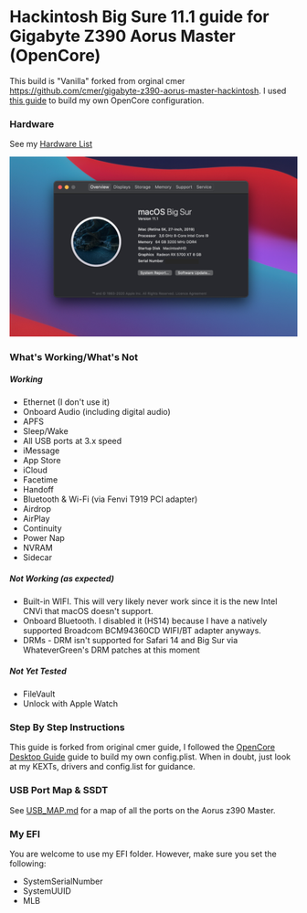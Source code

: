 # Hackintosh Big Sure 11.1 guide for Gigabyte Z390 Aorus Master (OpenCore)

This build is "Vanilla" forked from orginal cmer https://github.com/cmer/gigabyte-z390-aorus-master-hackintosh. I used [this guide](https://dortania.github.io/OpenCore-Desktop-Guide/) to build my own OpenCore configuration.

### Hardware

See my [Hardware List](HARDWARE.md)

![About My Mac](images/about.png)

### What's Working/What's Not

##### Working
- Ethernet (I don't use it)
- Onboard Audio (including digital audio)
- APFS
- Sleep/Wake
- All USB ports at 3.x speed
- iMessage
- App Store
- iCloud
- Facetime
- Handoff
- Bluetooth & Wi-Fi (via Fenvi T919 PCI adapter)
- Airdrop
- AirPlay
- Continuity
- Power Nap
- NVRAM
- Sidecar


##### Not Working (as expected)
- Built-in WIFI. This will very likely never work since it is the new Intel CNVi that macOS doesn't support.
- Onboard Bluetooth. I disabled it (HS14) because I have a natively supported Broadcom BCM94360CD WIFI/BT adapter anyways.
- DRMs - DRM isn't supported for Safari 14 and Big Sur via WhateverGreen's DRM patches at this moment

##### Not Yet Tested
- FileVault
- Unlock with Apple Watch


### Step By Step Instructions

This guide is forked from original cmer guide, I followed the [OpenCore Desktop Guide](https://dortania.github.io/OpenCore-Desktop-Guide/) guide to build my own config.plist. When in doubt, just look at my KEXTs, drivers and config.list for guidance.


### USB Port Map & SSDT

See [USB_MAP.md](USB_MAP.md) for a map of all the ports on the Aorus z390 Master.


### My EFI

You are welcome to use my EFI folder. However, make sure you set the following:

- SystemSerialNumber
- SystemUUID
- MLB
